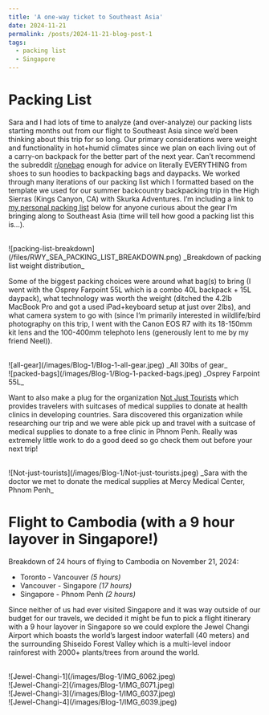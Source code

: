 ```yaml
---
title: 'A one-way ticket to Southeast Asia'
date: 2024-11-21
permalink: /posts/2024-11-21-blog-post-1
tags:
  - packing list
  - Singapore
---
```


Packing List
======

Sara and I had lots of time to analyze (and over-analyze) our packing lists starting months out from our flight to Southeast Asia since we’d been thinking about this trip for so long. Our primary considerations were weight  and functionality in hot+humid climates since we plan on each living out of a carry-on backpack for the better part of the next year. Can’t recommend the subreddit [r/onebag](https://www.reddit.com/r/onebag/) enough for advice on literally EVERYTHING from shoes to sun hoodies to backpacking bags and daypacks. We worked through many iterations of our packing list which I formatted based on the template we used for our summer backcountry backpacking trip in the High Sierras (Kings Canyon, CA) with Skurka Adventures. I’m including a link to [my personal packing list](https://docs.google.com/spreadsheets/d/1AT5OKLgMLwh7rdUKPVyP8ff7T-tzm9PgbVl-ai-uflw/edit) below for anyone curious about the gear I’m bringing along to Southeast Asia (time will tell how good a packing list this is…).

<br/>
![packing-list-breakdown](/files/RWY_SEA_PACKING_LIST_BREAKDOWN.png)
_Breakdown of packing list weight distribution_

Some of the biggest packing choices were around what bag(s) to bring (I went with the Osprey Farpoint 55L which is a combo 40L backpack + 15L daypack), what technology was worth the weight (ditched the 4.2lb MacBook Pro and got a used iPad+keyboard setup at just over 2lbs), and what camera system to go with (since I’m primarily interested in wildlife/bird photography on this trip, I went with the Canon EOS R7 with its 18-150mm kit lens and the 100-400mm telephoto lens (generously lent to me by my friend Neel)).

<br/>
![all-gear](/images/Blog-1/Blog-1-all-gear.jpeg)
_All 30lbs of gear_

<br/>
![packed-bags](/images/Blog-1/Blog-1-packed-bags.jpeg)
_Osprey Farpoint 55L_

Want to also make a plug for the organization [Not Just Tourists](https://njt.net/) which provides travelers with suitcases of medical supplies to donate at health clinics in developing countries. Sara discovered this organization while researching our trip and we were able pick up and travel with a suitcase of medical supplies to donate to a free clinic in Phnom Penh. Really was extremely little work to do a good deed so go check them out before your next trip!

<br/>
![Not-just-tourists](/images/Blog-1/Not-just-tourists.jpeg)
_Sara with the doctor we met to donate the medical supplies at Mercy Medical Center, Phnom Penh_


Flight to Cambodia (with a 9 hour layover in Singapore!)
======

Breakdown of 24 hours of flying to Cambodia on November 21, 2024:
* Toronto - Vancouver _(5 hours)_
* Vancouver - Singapore _(17 hours)_
* Singapore - Phnom Penh _(2 hours)_

Since neither of us had ever visited Singapore and it was way outside of our budget for our travels, we decided it might be fun to pick a flight itinerary with a 9 hour layover in Singapore so we could explore the Jewel Changi Airport which boasts the world’s largest indoor waterfall (40 meters) and the surrounding Shiseido Forest Valley which is a multi-level indoor rainforest with 2000+ plants/trees from around the world.

<br/>
![Jewel-Changi-1](/images/Blog-1/IMG_6062.jpeg)

<br/>
![Jewel-Changi-2](/images/Blog-1/IMG_6071.jpeg)

<br/>
![Jewel-Changi-3](/images/Blog-1/IMG_6037.jpeg)

<br/>
![Jewel-Changi-4](/images/Blog-1/IMG_6039.jpeg)







